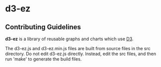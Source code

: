 # d3-ez
## Contributing Guidelines

**d3-ez** is a library of reusable graphs and charts which use [D3](http://www.d3js.org/).

The d3-ez.js and d3-ez.min.js files are built from source files in the src directory.
Do not edit d3-ez.js directly. Instead, edit the src files, and then run 'make' to generate the build files.
